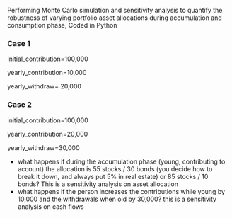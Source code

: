 Performing Monte Carlo simulation and sensitivity analysis to quantify the robustness of varying portfolio asset allocations during accumulation and consumption phase, Coded in Python

### Case 1
initial_contribution=100,000

yearly_contribution=10,000

yearly_withdraw= 20,000


### Case 2
initial_contribution=100,000

yearly_contribution=20,000

yearly_withdraw=30,000


* what happens if during the accumulation phase (young, contributing to account) the allocation is 55 stocks / 30 bonds (you decide how to break it down, and always put 5% in real estate) or 85 stocks / 10 bonds? This is a sensitivity analysis on asset allocation
* what happens if the person increases the contributions while young by 10,000 and the withdrawals when old by 30,000? this is a sensitivity analysis on cash flows
